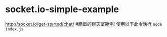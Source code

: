 # socket.io-simple-example
http://socket.io/get-started/chat/
#簡單的聊天室範例!
使用以下此令執行
```node index.js```
